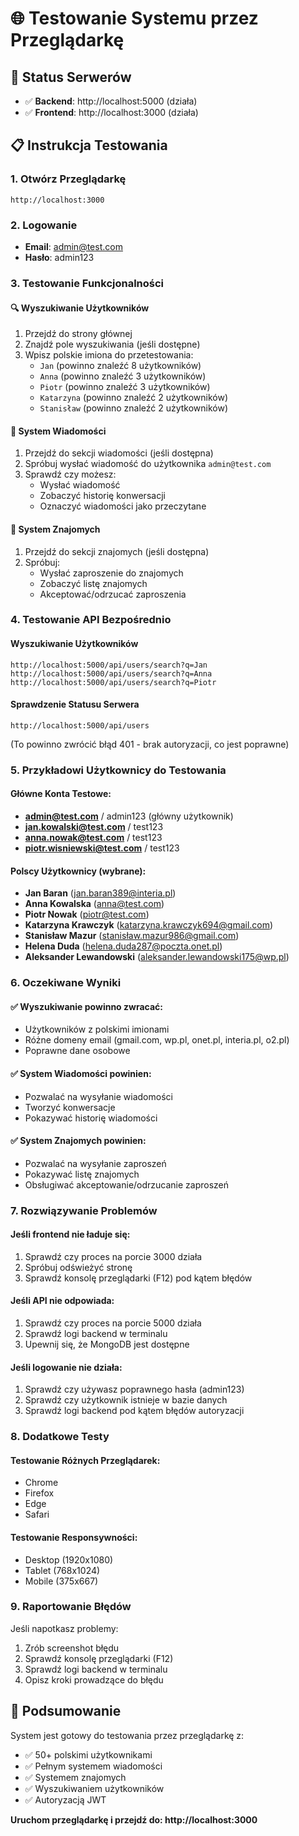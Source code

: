 # 🌐 Testowanie Systemu przez Przeglądarkę

## 🚀 Status Serwerów
- ✅ **Backend**: http://localhost:5000 (działa)
- ✅ **Frontend**: http://localhost:3000 (działa)

## 📋 Instrukcja Testowania

### 1. Otwórz Przeglądarkę
```
http://localhost:3000
```

### 2. Logowanie
- **Email**: admin@test.com
- **Hasło**: admin123

### 3. Testowanie Funkcjonalności

#### 🔍 Wyszukiwanie Użytkowników
1. Przejdź do strony głównej
2. Znajdź pole wyszukiwania (jeśli dostępne)
3. Wpisz polskie imiona do przetestowania:
   - `Jan` (powinno znaleźć 8 użytkowników)
   - `Anna` (powinno znaleźć 3 użytkowników)
   - `Piotr` (powinno znaleźć 3 użytkowników)
   - `Katarzyna` (powinno znaleźć 2 użytkowników)
   - `Stanisław` (powinno znaleźć 2 użytkowników)

#### 💬 System Wiadomości
1. Przejdź do sekcji wiadomości (jeśli dostępna)
2. Spróbuj wysłać wiadomość do użytkownika `admin@test.com`
3. Sprawdź czy możesz:
   - Wysłać wiadomość
   - Zobaczyć historię konwersacji
   - Oznaczyć wiadomości jako przeczytane

#### 👥 System Znajomych
1. Przejdź do sekcji znajomych (jeśli dostępna)
2. Spróbuj:
   - Wysłać zaproszenie do znajomych
   - Zobaczyć listę znajomych
   - Akceptować/odrzucać zaproszenia

### 4. Testowanie API Bezpośrednio

#### Wyszukiwanie Użytkowników
```
http://localhost:5000/api/users/search?q=Jan
http://localhost:5000/api/users/search?q=Anna
http://localhost:5000/api/users/search?q=Piotr
```

#### Sprawdzenie Statusu Serwera
```
http://localhost:5000/api/users
```
(To powinno zwrócić błąd 401 - brak autoryzacji, co jest poprawne)

### 5. Przykładowi Użytkownicy do Testowania

#### Główne Konta Testowe:
- **admin@test.com** / admin123 (główny użytkownik)
- **jan.kowalski@test.com** / test123
- **anna.nowak@test.com** / test123
- **piotr.wisniewski@test.com** / test123

#### Polscy Użytkownicy (wybrane):
- **Jan Baran** (jan.baran389@interia.pl)
- **Anna Kowalska** (anna@test.com)
- **Piotr Nowak** (piotr@test.com)
- **Katarzyna Krawczyk** (katarzyna.krawczyk694@gmail.com)
- **Stanisław Mazur** (stanisław.mazur986@gmail.com)
- **Helena Duda** (helena.duda287@poczta.onet.pl)
- **Aleksander Lewandowski** (aleksander.lewandowski175@wp.pl)

### 6. Oczekiwane Wyniki

#### ✅ Wyszukiwanie powinno zwracać:
- Użytkowników z polskimi imionami
- Różne domeny email (gmail.com, wp.pl, onet.pl, interia.pl, o2.pl)
- Poprawne dane osobowe

#### ✅ System Wiadomości powinien:
- Pozwalać na wysyłanie wiadomości
- Tworzyć konwersacje
- Pokazywać historię wiadomości

#### ✅ System Znajomych powinien:
- Pozwalać na wysyłanie zaproszeń
- Pokazywać listę znajomych
- Obsługiwać akceptowanie/odrzucanie zaproszeń

### 7. Rozwiązywanie Problemów

#### Jeśli frontend nie ładuje się:
1. Sprawdź czy proces na porcie 3000 działa
2. Spróbuj odświeżyć stronę
3. Sprawdź konsolę przeglądarki (F12) pod kątem błędów

#### Jeśli API nie odpowiada:
1. Sprawdź czy proces na porcie 5000 działa
2. Sprawdź logi backend w terminalu
3. Upewnij się, że MongoDB jest dostępne

#### Jeśli logowanie nie działa:
1. Sprawdź czy używasz poprawnego hasła (admin123)
2. Sprawdź czy użytkownik istnieje w bazie danych
3. Sprawdź logi backend pod kątem błędów autoryzacji

### 8. Dodatkowe Testy

#### Testowanie Różnych Przeglądarek:
- Chrome
- Firefox
- Edge
- Safari

#### Testowanie Responsywności:
- Desktop (1920x1080)
- Tablet (768x1024)
- Mobile (375x667)

### 9. Raportowanie Błędów

Jeśli napotkasz problemy:
1. Zrób screenshot błędu
2. Sprawdź konsolę przeglądarki (F12)
3. Sprawdź logi backend w terminalu
4. Opisz kroki prowadzące do błędu

## 🎯 Podsumowanie

System jest gotowy do testowania przez przeglądarkę z:
- ✅ 50+ polskimi użytkownikami
- ✅ Pełnym systemem wiadomości
- ✅ Systemem znajomych
- ✅ Wyszukiwaniem użytkowników
- ✅ Autoryzacją JWT

**Uruchom przeglądarkę i przejdź do: http://localhost:3000** 